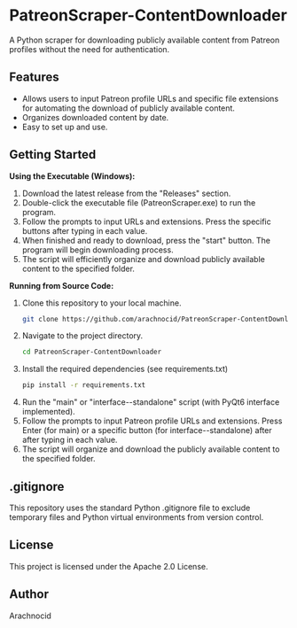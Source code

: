 # PatreonScraper-ContentDownloader
A Python scraper for downloading publicly available content from Patreon profiles without the need for authentication.

## Features
- Allows users to input Patreon profile URLs and specific file extensions for automating the download of publicly available content.
- Organizes downloaded content by date.
- Easy to set up and use.

## Getting Started
**Using the Executable (Windows):**
1. Download the latest release from the "Releases" section.
2. Double-click the executable file (PatreonScraper.exe) to run the program.
3. Follow the prompts to input URLs and extensions. Press the specific buttons after typing in each value.
4. When finished and ready to download, press the "start" button. The program will begin downloading process.
5. The script will efficiently organize and download publicly available content to the specified folder.

**Running from Source Code:**
1. Clone this repository to your local machine.
    ```bash
   git clone https://github.com/arachnocid/PatreonScraper-ContentDownloader.git
2. Navigate to the project directory.
   ```bash
   cd PatreonScraper-ContentDownloader
3. Install the required dependencies (see requirements.txt)
   ```bash
   pip install -r requirements.txt
4. Run the "main" or "interface--standalone" script (with PyQt6 interface implemented).
5. Follow the prompts to input Patreon profile URLs and extensions. Press Enter (for main) or a specific button (for interface--standalone) after after typing in each value.
6. The script will organize and download the publicly available content to the specified folder.

## .gitignore
This repository uses the standard Python .gitignore file to exclude temporary files and Python virtual environments from version control.

## License
This project is licensed under the Apache 2.0 License.

## Author
Arachnocid
